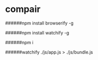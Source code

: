 # compair

######npm install browserify -g

######npm install watchify -g

######npm i

######watchify ./js/app.js > ./js/bundle.js
